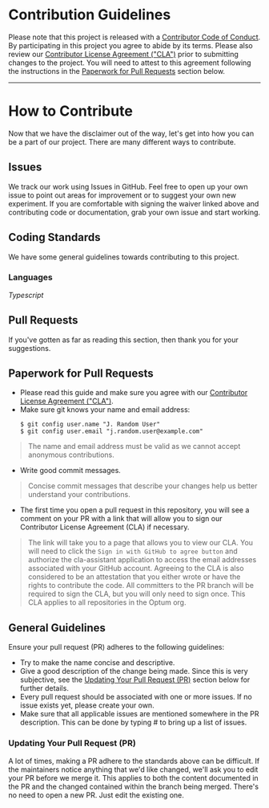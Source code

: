 # Contribution Guidelines

Please note that this project is released with a
[Contributor Code of Conduct](CODE_OF_CONDUCT.md). By participating in this
project you agree to abide by its terms. Please also review our
[Contributor License Agreement ("CLA")](INDIVIDUAL_CONTRIBUTOR_LICENSE.md) prior
to submitting changes to the project. You will need to attest to this agreement
following the instructions in the
[Paperwork for Pull Requests](#paperwork-for-pull-requests) section below.

---

# How to Contribute

Now that we have the disclaimer out of the way, let's get into how you can be a
part of our project. There are many different ways to contribute.

## Issues

We track our work using Issues in GitHub. Feel free to open up your own issue to
point out areas for improvement or to suggest your own new experiment. If you
are comfortable with signing the waiver linked above and contributing code or
documentation, grab your own issue and start working.

## Coding Standards

We have some general guidelines towards contributing to this project.

### Languages

_Typescript_

## Pull Requests

If you've gotten as far as reading this section, then thank you for your
suggestions.

## Paperwork for Pull Requests

- Please read this guide and make sure you agree with our
  [Contributor License Agreement ("CLA")](INDIVIDUAL_CONTRIBUTOR_LICENSE.md).
- Make sure git knows your name and email address:
  ```
  $ git config user.name "J. Random User"
  $ git config user.email "j.random.user@example.com"
  ```

> The name and email address must be valid as we cannot accept anonymous
> contributions.

- Write good commit messages.

> Concise commit messages that describe your changes help us better understand
> your contributions.

- The first time you open a pull request in this repository, you will see a
  comment on your PR with a link that will allow you to sign our Contributor
  License Agreement (CLA) if necessary.

> The link will take you to a page that allows you to view our CLA. You will
> need to click the `Sign in with GitHub to agree button` and authorize the
> cla-assistant application to access the email addresses associated with your
> GitHub account. Agreeing to the CLA is also considered to be an attestation
> that you either wrote or have the rights to contribute the code. All
> committers to the PR branch will be required to sign the CLA, but you will
> only need to sign once. This CLA applies to all repositories in the Optum org.

## General Guidelines

Ensure your pull request (PR) adheres to the following guidelines:

- Try to make the name concise and descriptive.
- Give a good description of the change being made. Since this is very
  subjective, see the
  [Updating Your Pull Request (PR)](#updating-your-pull-request-pr) section
  below for further details.
- Every pull request should be associated with one or more issues. If no issue
  exists yet, please create your own.
- Make sure that all applicable issues are mentioned somewhere in the PR
  description. This can be done by typing # to bring up a list of issues.

### Updating Your Pull Request (PR)

A lot of times, making a PR adhere to the standards above can be difficult. If
the maintainers notice anything that we'd like changed, we'll ask you to edit
your PR before we merge it. This applies to both the content documented in the
PR and the changed contained within the branch being merged. There's no need to
open a new PR. Just edit the existing one.

[email]: mailto:opensource@optum.com
